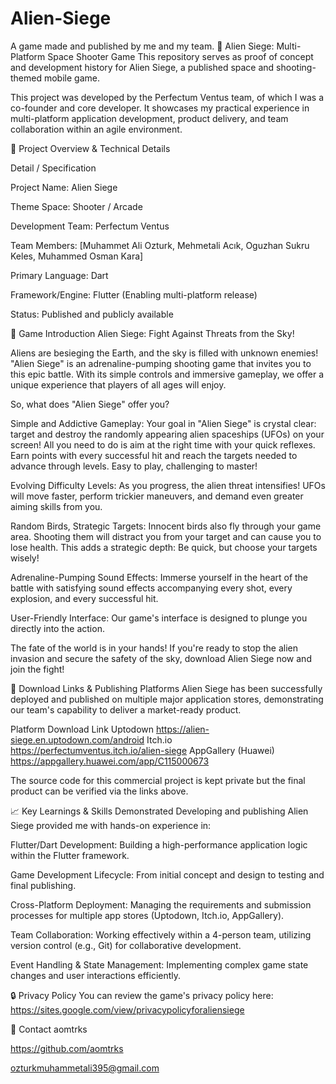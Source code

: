 # Alien-Siege
A game made and published by me and my team.
🚀 Alien Siege: Multi-Platform Space Shooter Game
This repository serves as proof of concept and development history for Alien Siege, a published space and shooting-themed mobile game.

This project was developed by the Perfectum Ventus team, of which I was a co-founder and core developer.
It showcases my practical experience in multi-platform application development, product delivery, and team collaboration within an agile environment.

🎯 Project Overview & Technical Details


Detail	/  Specification


Project Name:	Alien Siege


Theme	Space: Shooter / Arcade


Development Team:	Perfectum Ventus 


Team Members:  [Muhammet Ali Ozturk, Mehmetali Acık, Oguzhan Sukru Keles, Muhammed Osman Kara]


Primary Language:	Dart


Framework/Engine:	Flutter (Enabling multi-platform release)


Status:	Published and publicly available


🌟 Game Introduction
Alien Siege: Fight Against Threats from the Sky!

Aliens are besieging the Earth, and the sky is filled with unknown enemies! "Alien Siege" is an adrenaline-pumping shooting game that invites you to this epic battle.
With its simple controls and immersive gameplay, we offer a unique experience that players of all ages will enjoy.

So, what does "Alien Siege" offer you?

Simple and Addictive Gameplay: Your goal in "Alien Siege" is crystal clear: target and destroy the randomly appearing alien spaceships (UFOs) on your screen!
All you need to do is aim at the right time with your quick reflexes. Earn points with every successful hit and reach the targets needed to advance through levels. Easy to play, challenging to master!

Evolving Difficulty Levels: As you progress, the alien threat intensifies! UFOs will move faster, perform trickier maneuvers, and demand even greater aiming skills from you.

Random Birds, Strategic Targets: Innocent birds also fly through your game area.
Shooting them will distract you from your target and can cause you to lose health. This adds a strategic depth: Be quick, but choose your targets wisely!

Adrenaline-Pumping Sound Effects: Immerse yourself in the heart of the battle with satisfying sound effects accompanying every shot, every explosion, and every successful hit.

User-Friendly Interface: Our game's interface is designed to plunge you directly into the action.

The fate of the world is in your hands! If you're ready to stop the alien invasion and secure the safety of the sky, download Alien Siege now and join the fight!

🔗 Download Links & Publishing Platforms
Alien Siege has been successfully deployed and published on multiple major application stores, demonstrating our team's capability to deliver a market-ready product.

Platform	Download Link
Uptodown	https://alien-siege.en.uptodown.com/android
Itch.io	https://perfectumventus.itch.io/alien-siege
AppGallery (Huawei)	https://appgallery.huawei.com/app/C115000673

The source code for this commercial project is kept private but the final product can be verified via the links above.

📈 Key Learnings & Skills Demonstrated
Developing and publishing Alien Siege provided me with hands-on experience in:

Flutter/Dart Development: Building a high-performance application logic within the Flutter framework.

Game Development Lifecycle: From initial concept and design to testing and final publishing.

Cross-Platform Deployment: Managing the requirements and submission processes for multiple app stores (Uptodown, Itch.io, AppGallery).

Team Collaboration: Working effectively within a 4-person team, utilizing version control (e.g., Git) for collaborative development.

Event Handling & State Management: Implementing complex game state changes and user interactions efficiently.

🔒 Privacy Policy
You can review the game's privacy policy here:
https://sites.google.com/view/privacypolicyforaliensiege

📧 Contact
aomtrks 

https://github.com/aomtrks

ozturkmuhammetali395@gmail.com








